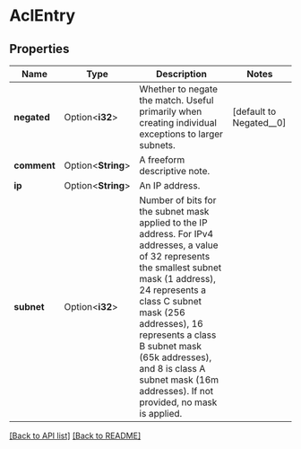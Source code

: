 # AclEntry

## Properties

Name | Type | Description | Notes
------------ | ------------- | ------------- | -------------
**negated** | Option<**i32**> | Whether to negate the match. Useful primarily when creating individual exceptions to larger subnets. | [default to Negated__0]
**comment** | Option<**String**> | A freeform descriptive note. | 
**ip** | Option<**String**> | An IP address. | 
**subnet** | Option<**i32**> | Number of bits for the subnet mask applied to the IP address. For IPv4 addresses, a value of 32 represents the smallest subnet mask (1 address), 24 represents a class C subnet mask (256 addresses), 16 represents a class B subnet mask (65k addresses), and 8 is class A subnet mask (16m addresses). If not provided, no mask is applied. | 

[[Back to API list]](../README.md#documentation-for-api-endpoints) [[Back to README]](../README.md)


